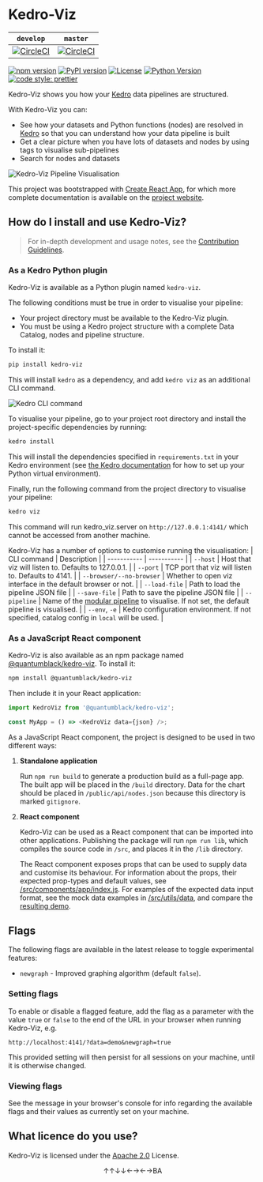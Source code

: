 # Kedro-Viz
| `develop` | `master`|
| --------- | ------- |
| [![CircleCI](https://circleci.com/gh/quantumblacklabs/kedro-viz/tree/develop.svg?style=shield)](https://circleci.com/gh/quantumblacklabs/kedro-viz/tree/develop) | [![CircleCI](https://circleci.com/gh/quantumblacklabs/kedro-viz/tree/master.svg?style=shield)](https://circleci.com/gh/quantumblacklabs/kedro-viz/tree/master) |

[![npm version](https://img.shields.io/npm/v/@quantumblack/kedro-viz.svg?color=cc3534)](https://badge.fury.io/js/%40quantumblack%2Fkedro-viz)
[![PyPI version](https://img.shields.io/pypi/v/kedro-viz.svg?color=yellow)](https://pypi.org/project/kedro-viz/)
[![License](https://img.shields.io/badge/license-Apache%202.0-3da639.svg)](https://opensource.org/licenses/Apache-2.0)
[![Python Version](https://img.shields.io/badge/python-3.6%20%7C%203.7%20%7C%203.8-blue.svg)](https://pypi.org/project/kedro-viz/)
[![code style: prettier](https://img.shields.io/badge/code_style-prettier-ff69b4.svg)](https://github.com/prettier/prettier)

Kedro-Viz shows you how your [Kedro](https://github.com/quantumblacklabs/kedro) data pipelines are structured.

With Kedro-Viz you can:

- See how your datasets and Python functions (nodes) are resolved in [Kedro](https://github.com/quantumblacklabs/kedro) so that you can understand how your data pipeline is built
- Get a clear picture when you have lots of datasets and nodes by using tags to visualise sub-pipelines
- Search for nodes and datasets

![Kedro-Viz Pipeline Visualisation](https://github.com/quantumblacklabs/kedro-viz/blob/develop/.github/img/pipeline_visualisation.png?raw=true)

This project was bootstrapped with [Create React App](https://github.com/facebook/create-react-app), for which more complete documentation is available on the [project website](https://facebook.github.io/create-react-app/).

## How do I install and use Kedro-Viz?

> For in-depth development and usage notes, see the [Contribution Guidelines](https://github.com/quantumblacklabs/kedro-viz/blob/master/CONTRIBUTING.md).

### As a Kedro Python plugin

Kedro-Viz is available as a Python plugin named `kedro-viz`.

The following conditions must be true in order to visualise your pipeline:

- Your project directory must be available to the Kedro-Viz plugin.
- You must be using a Kedro project structure with a complete Data Catalog, nodes and pipeline structure.

To install it:

```bash
pip install kedro-viz
```

This will install `kedro` as a dependency, and add `kedro viz` as an additional CLI command.

![Kedro CLI command](https://github.com/quantumblacklabs/kedro-viz/blob/master/.github/img/kedro_cli_example.png?raw=true)

To visualise your pipeline, go to your project root directory and install the project-specific dependencies by running:

```bash
kedro install
```

This will install the dependencies specified in `requirements.txt` in your Kedro environment (see [the Kedro documentation](https://kedro.readthedocs.io/en/latest/02_getting_started/01_prerequisites.html#python-virtual-environments) for how to set up your Python virtual environment).

Finally, run the following command from the project directory to visualise your pipeline:

```bash
kedro viz
```

This command will run kedro_viz.server on `http://127.0.0.1:4141/` which cannot be accessed from another machine.

Kedro-Viz has a number of options to customise running the visualisation:
| CLI command | Description |
| ----------- | ----------- |
| `--host` | Host that viz will listen to. Defaults to 127.0.0.1. |
| `--port` | TCP port that viz will listen to. Defaults to 4141. |
| `--browser/--no-browser` | Whether to open viz interface in the default browser or not. |
| `--load-file` | Path to load the pipeline JSON file |
| `--save-file` | Path to save the pipeline JSON file |
| `--pipeline` | Name of the [modular pipeline](https://kedro.readthedocs.io/en/latest/04_user_guide/06_pipelines.html#modular-pipelines) to visualise. If not set, the default pipeline is visualised. |
| `--env`, `-e` | Kedro configuration environment. If not specified, catalog config in `local` will be used. |


### As a JavaScript React component

Kedro-Viz is also available as an npm package named [@quantumblack/kedro-viz](https://www.npmjs.com/package/@quantumblack/kedro-viz). To install it:

```bash
npm install @quantumblack/kedro-viz
```

Then include it in your React application:

```javascript
import KedroViz from '@quantumblack/kedro-viz';

const MyApp = () => <KedroViz data={json} />;
```

As a JavaScript React component, the project is designed to be used in two different ways:

1. **Standalone application**

   Run `npm run build` to generate a production build as a full-page app. The built app will be placed in the `/build` directory. Data for the chart should be placed in `/public/api/nodes.json` because this directory is marked `gitignore`.

2. **React component**

   Kedro-Viz can be used as a React component that can be imported into other applications. Publishing the package will run `npm run lib`, which compiles the source code in `/src`, and places it in the `/lib` directory.

   The React component exposes props that can be used to supply data and customise its behaviour. For information about the props, their expected prop-types and default values, see [/src/components/app/index.js](https://github.com/quantumblacklabs/kedro-viz/blob/master/src/components/app/index.js). For examples of the expected data input format, see the mock data examples in [/src/utils/data](https://github.com/quantumblacklabs/kedro-viz/tree/master/src/utils/data), and compare the [resulting demo](https://quantumblacklabs.github.io/kedro-viz/).

## Flags

The following flags are available in the latest release to toggle experimental features:

- `newgraph` - Improved graphing algorithm (default `false`).

### Setting flags

To enable or disable a flagged feature, add the flag as a parameter with the value `true` or `false` to the end of the URL in your browser when running Kedro-Viz, e.g.

`http://localhost:4141/?data=demo&newgraph=true`

This provided setting will then persist for all sessions on your machine, until it is otherwise changed.

### Viewing flags

See the message in your browser's console for info regarding the available flags and their values as currently set on your machine.

## What licence do you use?

Kedro-Viz is licensed under the [Apache 2.0](https://github.com/quantumblacklabs/kedro-viz/blob/master/LICENSE.md) License.

<p align="center">↑↑↓↓←→←→BA</p>
